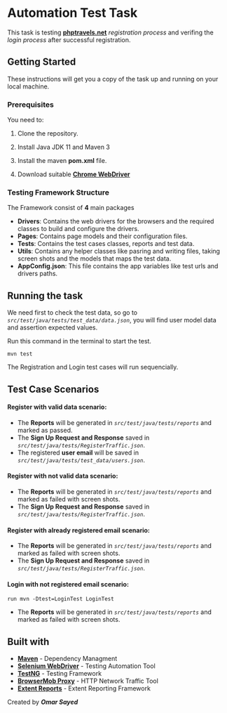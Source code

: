 # Automation Test Task

This task is testing [**phptravels.net**](https://phptravels.net/) *registration process* and verifing the *login process* after successful registration.


## Getting Started

These instructions will get you a copy of the task up and running on your local machine.


### Prerequisites

You need to:

1. Clone the repository.

2. Install Java JDK 11 and Maven 3

3. Install the maven **pom.xml** file.

4. Download suitable [**Chrome WebDriver**](https://chromedriver.chromium.org/downloads)


### Testing Framework Structure

The Framework consist of **4** main packages

* **Drivers**: Contains the web drivers for the browsers and the required classes to build and configure the drivers.
* **Pages**:   Contains page models and their configuration files.
* **Tests**:   Contains the test cases classes, reports and test data.
* **Utils**:   Contains any helper classes like pasring and writing files, taking screen shots and the models that maps the test data.
* **AppConfig.json**: This file contains the app variables like test urls and drivers paths.


## Running the task

We need first to check the test data, so go to *`src/test/java/tests/test_data/data.json`*,
you will find user model data and assertion expected values.

Run this command in the terminal to start the test.
```
mvn test
```
The Registration and Login test cases will run sequencially. 

## Test Case Scenarios

#### Register with valid data scenario:
- The **Reports** will be generated in *`src/test/java/tests/reports`* and marked as passed.
- The **Sign Up Request and Response** saved in *`src/test/java/tests/RegisterTraffic.json`*.
- The registered **user email** will be saved in *`src/test/java/tests/test_data/users.json`*.

#### Register with not valid data scenario:
- The **Reports** will be generated in *`src/test/java/tests/reports`* and marked as failed with screen shots.
- The **Sign Up Request and Response** saved in *`src/test/java/tests/RegisterTraffic.json`*.
 
#### Register with already registered email scenario:
- The **Reports** will be generated in *`src/test/java/tests/reports`* and marked as failed with screen shots.
- The **Sign Up Request and Response** saved in *`src/test/java/tests/RegisterTraffic.json`*.

#### Login with not registered email scenario:
```
run mvn -Dtest=LoginTest LoginTest
```
- The **Reports** will be generated in *`src/test/java/tests/reports`* and marked as failed with screen shots.

## Built with

* [**Maven**](https://maven.apache.org/) - Dependency Managment
* [**Selenium WebDriver**](https://www.selenium.dev/) - Testing Automation Tool
* [**TestNG**](https://testng.org/doc/) - Testing Framework
* [**BrowserMob Proxy**](https://github.com/lightbody/browsermob-proxy) - HTTP Network Traffic Tool
* [**Extent Reports**](https://extentreports.com/) - Extent Reporting Framework



Created by ***Omar Sayed***



